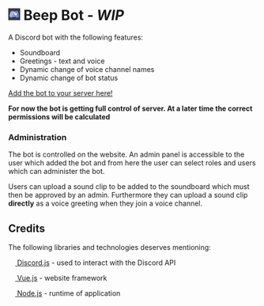# <img src="https://raw.githubusercontent.com/mikkel-ol/beepbot/master/assets/images/logo.png" alt="" width="24px" height="24px"> Beep Bot - *WIP*

A Discord bot with the following features:

* Soundboard
* Greetings - text and voice
* Dynamic change of voice channel names
* Dynamic change of bot status

<a href="https://discordapp.com/api/oauth2/authorize?client_id=352214774479847435&permissions=8&scope=bot">Add the bot to your server here!</a>

**For now the bot is getting full control of server. At a later time the correct permissions will be calculated**

### Administration

The bot is controlled on the website. An admin panel is accessible to the user which added the bot and from here the user can select roles and users which can administer the bot.

Users can upload a sound clip to be added to the soundboard which must then be approved by an admin. Furthermore they can upload a sound clip __directly__ as a voice greeting when they join a voice channel.

## Credits

The following libraries and technologies deserves mentioning:

<a href="https://discord.js.org"><img src="https://discord.js.org/favicon.ico" alt="" width="14px" height="14px"> Discord.js</a> - used to interact with the Discord API

<a href="https://vuejs.org"><img src="https://vuejs.org/images/icons/favicon-32x32.png" alt="" width="14px" height="14px"> Vue.js</a> - website framework

<a href="https://nodejs.org/"><img src="https://nodejs.org/static/images/favicons/favicon-32x32.png" alt="" width="14px" height="14px"> Node.js</a> - runtime of application
